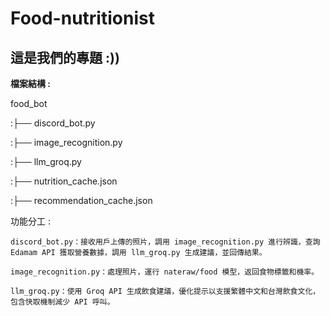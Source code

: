 # Food-nutritionist
## 這是我們的專題 :))

**檔案結構 :**

food_bot

:├── discord_bot.py

:├── image_recognition.py

:├── llm_groq.py

:├── nutrition_cache.json

:├── recommendation_cache.json


功能分工 :

    discord_bot.py：接收用戶上傳的照片，調用 image_recognition.py 進行辨識，查詢 Edamam API 獲取營養數據，調用 llm_groq.py 生成建議，並回傳結果。

    image_recognition.py：處理照片，運行 nateraw/food 模型，返回食物標籤和機率。

    llm_groq.py：使用 Groq API 生成飲食建議，優化提示以支援繁體中文和台灣飲食文化，包含快取機制減少 API 呼叫。
